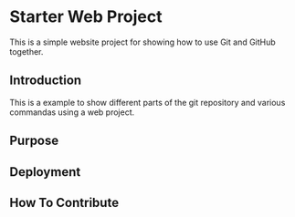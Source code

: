 # Starter Web Project

This is a simple website project for
showing how to use Git and GitHub together.

## Introduction

This is a example to show different parts
of the git repository and various commandas using a web
project.
## Purpose

## Deployment

## How To Contribute